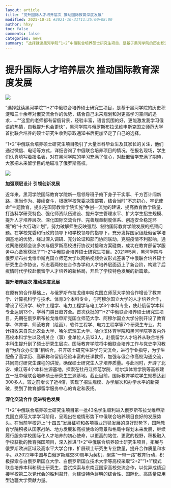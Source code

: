 ```yaml
---
layout: article
title: "提升国际人才培养层次 推动国际教育深度发展"
modified: 2021-10-31 #2021-10-31T11:25:00+08:00
author: hhxy
toc: false
comments: false
categories: news
summary: “选择就读黑河学院“1+2”中俄联合培养硕士研究生项目，是基于黑河学院的历史积淀和三十余年对俄交流合作的优势...
---
```


# 提升国际人才培养层次 推动国际教育深度发展

![](http://www.hhhxy.cn/__local/1/B6/24/1A927777CD4CFF1B5A0F7AC74DA_96771469_1B68C.jpg)

“选择就读黑河学院“1+2”中俄联合培养硕士研究生项目，是基于黑河学院的历史积淀和三十余年对俄交流合作的优势，结合自己未来规划和对更高学习空间的追求……”“这里的老师都有留俄背景，经验丰富，语言氛围的好，更能激发我学习俄语的热情，自我提升也会更快”，黑河学院与俄罗斯布拉戈维申斯克国立师范大学首批联合培养的硕士研究生收到录取通知书后更加坚定了自己的选择。

“1+2”中俄联合培养硕士研究生项目吸引了大量本科毕业生及其家长的关注，他们通过微信、电话等方式，详细咨询了中俄联合培养项目的情况。在报名现场，学生们认真填写着报名表，对在黑河学院的学习充满了信心，对赴俄留学充满了期待，大家把未来留学目的地瞄准了俄罗斯高校。

![](http://www.hhhxy.cn/__local/3/DC/85/E81114E9AE2B23D5B6F5AA4566A_8EB9613E_15CCA.jpg)

**加强顶层设计 引领创新发展**

近年来，黑河学院国际教育学院新一届领导班子俯下身子干实事、千方百计闯新路，担当作为、接续奋斗，根据学校党委决策部署，结合当时“不忘初心、牢记使命”主题教育，提出在国际教育学院实施“争创一流党的建设、提高教育教学质量、打造科学研究特色、强化师资队伍建设、提升学生管理水平、扩大学生招生规模、提升人才培养层次、深化国际交流合作、完善规章制度体系、创造安全稳定环境”的“十大行动计划”，努力破解师生反映强烈、制约国际教育学院发展的瓶颈问题。在学校党委和行政的领导下和学校领导的指导下，充分发挥国家级赴俄留学培训基地的优势，经过深入调研、充分论证和部门协同联动，克服疫情不利影响，通过网络视频会议多次与俄罗斯高校进行协议对接和方案磋商，成功在教育部留学服务中心备案获批了“1+2”中俄联合培养硕士研究生项目。2021年5月，黑河学院与俄罗斯布拉戈维申斯克国立师范大学以网络视频会议形式签署了中俄联合培养硕士研究生合作协议，标志着两校在合作办学和人才培养层面迈上了新台阶，构建了后疫情时代学校赴俄留学人才培养的新格局，开启了学校特色发展的新篇章。

**提升培养层次 推动深度发展**

在原有的合作基础上，与俄罗斯布拉戈维申斯克国立师范大学的合作增设了教育学、计算机科学与技术、体育3个本科专业，与阿穆尔国立大学的人才培养合作，增设了经济学、软件工程学、电力工程学与电工学3个本科专业，使赴俄留学本科专业达到13个，学科门类日趋齐全。首次获批的“1+2”中俄联合培养硕士研究生项目，先期在俄罗斯布拉戈维申斯克国立师范大学、阿穆尔国立大学分别开设了教育学、体育学、师范教育（绘画）、软件工程学、电力工程学等7个研究生专业，共计招收来自东北农业大学、哈尔滨理工大学、哈尔滨体育学院和黑河学院等省内外高校本科学生以及机关企（事）业单位人员123人，赴俄留学人才培养从联合培养本科生提升到了硕士研究生层次。国际教育学院将中俄联合培养工作与党史学习教育“为群众办实事”相结合，召开硕士研究生班学习交流会，进行学业指导，为学生配备了高学历、高职称和留俄经验丰富的任课教师，加强与俄合作高校沟通交流，共同商讨研究生课程的讲授，确保硕士研究生人才培养质量。与此同时，开辟了北安、嫩江等4个本科生源基地，探索在牡丹江师范学院、哈尔滨体育学院等高校建立一批中俄联合培养硕士研究生生源基地。截止目前，国际教育学院学生规模达到300多人，较之前增长了近4倍，实现了招生规模、办学层次和办学水平的新突破，受到了教育部留学服务中心的肯定和表扬。

**深化交流合作 促进特色发展**

“1+2”中俄联合培养硕士研究生项目第一批43名学生顺利进入俄罗斯布拉戈维申斯克国立师范大学学习阶段，呈现出在疫情形势下中俄联合培养项目良好的发展势头。在当前学校迈上“十四五”发展征程和各项事业迅猛发展的良好形势下，国际教育学院积极从国家战略、地方发展和高校使命的背景和格局中谋划未来发展，继续履行服务学校国际化人才培养的初心使命，以更高的站位、更宽的视野，积极融入学校获批的教育强国项目，深入推进“1+2”中俄联合培养硕士研究生项目，拓展与俄罗斯欧洲区域及高水平大学合作，扩展硕士研究生专业数量，提升合作质量和水平。以2022年中国与白俄罗斯建交30周年为契机，聚焦“一带一路”教育行动，积极探索与白俄罗斯国立大学、白俄罗斯国立技术大学等高校采取“2+2”“1+1”模式联合培养本科和硕士研究生，尝试探索与东南亚国家高校交流合作，以优异成绩迎接学校第二次党代会的胜利召开，为建设特色鲜明的综合性、国际化、高质量应用型边疆大学贡献力量。
